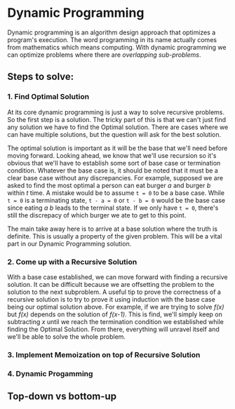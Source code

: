 # Dynamic Programming

Dynamic programming is an algorithm design approach that optimizes a program's execution. The word programming in its name actually comes from mathematics which means computing. With dynamic programming we can optimize problems where there are *overlapping sub-problems*. 

## Steps to solve:
### 1. Find Optimal Solution
At its core dynamic programming is just a way to solve recursive problems. So the first step is a solution. The tricky part of this is that we can't just find any solution we have to find the Optimal solution. There are cases where we can have multiple solutions, but the question will ask for the best solution. 

The optimal solution is important as it will be the base that we'll need before moving forward. Looking ahead, we know that we'll use recursion so it's obvious that we'll have to establish some sort of base case or termination condition. Whatever the base case is, it should be noted that it must be a clear base case without any discrepancies. For example, supposed we are asked to find the most optimal a person can eat burger *a* and burger *b* within *t* time. A mistake would be to assume `t = 0` to be a base case. While `t = 0` is a terminating state, `t - a = 0` or `t - b = 0` would be the base case since eating *a* *b* leads to the terminal state. If we only have `t = 0`, there's still the discrepacy of which burger we ate to get to this point.

The main take away here is to arrive at a base solution where the truth is definite. This is usually a property of the given problem. This will be a vital part in our Dynamic Programming solution.

### 2. Come up with a Recursive Solution
With a base case established, we can move forward with finding a recursive solution. It can be difficult because we are offsetting the problem to the solution to the next subproblem. A useful tip to prove the correctness of a recursive solution is to try to prove it using induction with the base case being our optimal solution above. For example, if we are trying to solve *f(x)* but *f(x)* depends on the solution of *f(x-1)*. This is find, we'll simply keep on subtracting *x* until we reach the termination condition we established while finding the Optimal Solution. From there, everything will unravel itself and we'll be able to solve the whole problem.

### 3. Implement Memoization on top of Recursive Solution
 
### 4. Dynamic Progamming

## Top-down vs bottom-up
